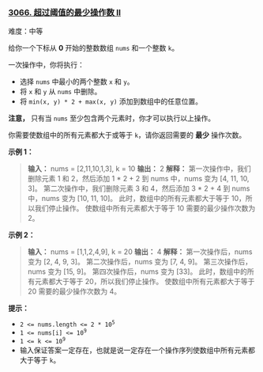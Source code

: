 ### [3066\. 超过阈值的最少操作数 II](https://leetcode.cn/problems/minimum-operations-to-exceed-threshold-value-ii/)

难度：中等

给你一个下标从 **0** 开始的整数数组 `nums` 和一个整数 `k`。

一次操作中，你将执行：

- 选择 `nums` 中最小的两个整数 `x` 和 `y`。
- 将 `x` 和 `y` 从 `nums` 中删除。
- 将 `min(x, y) * 2 + max(x, y)` 添加到数组中的任意位置。

**注意，** 只有当 `nums` 至少包含两个元素时，你才可以执行以上操作。

你需要使数组中的所有元素都大于或等于 `k`，请你返回需要的 **最少** 操作次数。

**示例 1：**

> **输入：** nums = [2,11,10,1,3], k = 10
> **输出：** 2
> **解释：** 第一次操作中，我们删除元素 1 和 2，然后添加 1 \* 2 + 2 到 nums 中，nums 变为 [4, 11, 10, 3]。
> 第二次操作中，我们删除元素 3 和 4，然后添加 3 \* 2 + 4 到 nums 中，nums 变为 [10, 11, 10]。
> 此时，数组中的所有元素都大于等于 10，所以我们停止操作。
> 使数组中所有元素都大于等于 10 需要的最少操作次数为 2。

**示例 2：**

> **输入：** nums = [1,1,2,4,9], k = 20
> **输出：** 4
> **解释：** 第一次操作后，nums 变为 [2, 4, 9, 3]。
> 第二次操作后，nums 变为 [7, 4, 9]。
> 第三次操作后，nums 变为 [15, 9]。
> 第四次操作后，nums 变为 [33]。
> 此时，数组中的所有元素都大于等于 20，所以我们停止操作。
> 使数组中所有元素都大于等于 20 需要的最少操作次数为 4。

**提示：**

- <code>2 <= nums.length <= 2 * 10<sup>5</sup></code>
- <code>1 <= nums[i] <= 10<sup>9</sup></code>
- <code>1 <= k <= 10<sup>9</sup></code>
- 输入保证答案一定存在，也就是说一定存在一个操作序列使数组中所有元素都大于等于 `k`。
